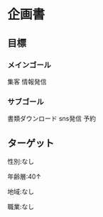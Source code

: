 # 企画書
## 目標
### メインゴール
集客
情報発信

### サブゴール
書類ダウンロード
sns発信
予約

##  ターゲット
性別:なし

年齢層:40↑

地域:なし

職業:なし

